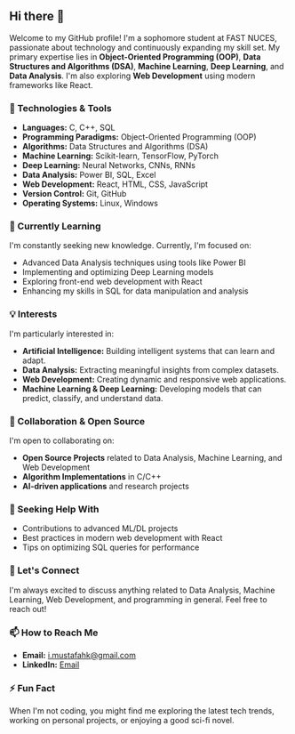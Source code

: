 ## Hi there 👋

Welcome to my GitHub profile! I'm a sophomore student at FAST NUCES, passionate about technology and continuously expanding my skill set. My primary expertise lies in **Object-Oriented Programming (OOP)**, **Data Structures and Algorithms (DSA)**, **Machine Learning**, **Deep Learning**, and **Data Analysis**. I'm also exploring **Web Development** using modern frameworks like React.

### 🔧 Technologies & Tools
- **Languages:** C, C++, SQL
- **Programming Paradigms:** Object-Oriented Programming (OOP)
- **Algorithms:** Data Structures and Algorithms (DSA)
- **Machine Learning:** Scikit-learn, TensorFlow, PyTorch
- **Deep Learning:** Neural Networks, CNNs, RNNs
- **Data Analysis:** Power BI, SQL, Excel
- **Web Development:** React, HTML, CSS, JavaScript
- **Version Control:** Git, GitHub
- **Operating Systems:** Linux, Windows

### 🌱 Currently Learning
I'm constantly seeking new knowledge. Currently, I'm focused on:
- Advanced Data Analysis techniques using tools like Power BI
- Implementing and optimizing Deep Learning models
- Exploring front-end web development with React
- Enhancing my skills in SQL for data manipulation and analysis

### 💡 Interests
I'm particularly interested in:
- **Artificial Intelligence:** Building intelligent systems that can learn and adapt.
- **Data Analysis:** Extracting meaningful insights from complex datasets.
- **Web Development:** Creating dynamic and responsive web applications.
- **Machine Learning & Deep Learning:** Developing models that can predict, classify, and understand data.

### 👯 Collaboration & Open Source
I'm open to collaborating on:
- **Open Source Projects** related to Data Analysis, Machine Learning, and Web Development
- **Algorithm Implementations** in C/C++
- **AI-driven applications** and research projects

### 🤔 Seeking Help With
- Contributions to advanced ML/DL projects
- Best practices in modern web development with React
- Tips on optimizing SQL queries for performance

### 💬 Let's Connect
I'm always excited to discuss anything related to Data Analysis, Machine Learning, Web Development, and programming in general. Feel free to reach out!

### 📫 How to Reach Me
- **Email:** [i.mustafahk@gmail.com](mailto:i.mustafahk@gmail.com)
- **LinkedIn:** [Email](https://www.linkedin.com/in/mustafa-khan-14a15b217/)

### ⚡ Fun Fact
When I'm not coding, you might find me exploring the latest tech trends, working on personal projects, or enjoying a good sci-fi novel.
